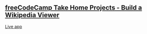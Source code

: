 ## [freeCodeCamp Take Home Projects - Build a Wikipedia Viewer](https://www.freecodecamp.org/learn/coding-interview-prep/take-home-projects/build-a-wikipedia-viewer)
[Live app](https://codesandbox.io/s/github/MartinKukli/wikipedia-viewer)
